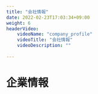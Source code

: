 ```yaml
---
title: "会社情報"
date: 2022-02-23T17:03:34+09:00
weight: 6
headerVideo: 
    videoName: "company_profile"
    videoTitle: "会社情報"
    videoDescription: ""
 
---
```


# 企業情報